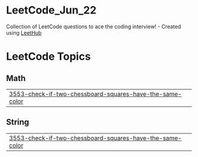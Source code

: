 # LeetCode_Jun_22
Collection of LeetCode questions to ace the coding interview! - Created using [LeetHub](https://github.com/QasimWani/LeetHub)

<!---LeetCode Topics Start-->
# LeetCode Topics
## Math
|  |
| ------- |
| [3553-check-if-two-chessboard-squares-have-the-same-color](https://github.com/Kashyap-Nirmal/LeetCode_Jun_22/tree/master/3553-check-if-two-chessboard-squares-have-the-same-color) |
## String
|  |
| ------- |
| [3553-check-if-two-chessboard-squares-have-the-same-color](https://github.com/Kashyap-Nirmal/LeetCode_Jun_22/tree/master/3553-check-if-two-chessboard-squares-have-the-same-color) |
<!---LeetCode Topics End-->